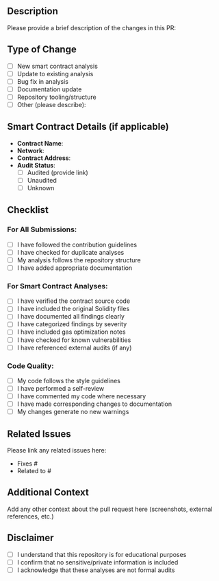 ## Description

Please provide a brief description of the changes in this PR:

## Type of Change

- [ ] New smart contract analysis
- [ ] Update to existing analysis
- [ ] Bug fix in analysis
- [ ] Documentation update
- [ ] Repository tooling/structure
- [ ] Other (please describe):

## Smart Contract Details (if applicable)

- **Contract Name**: 
- **Network**: 
- **Contract Address**: 
- **Audit Status**: 
  - [ ] Audited (provide link)
  - [ ] Unaudited
  - [ ] Unknown

## Checklist

### For All Submissions:
- [ ] I have followed the contribution guidelines
- [ ] I have checked for duplicate analyses
- [ ] My analysis follows the repository structure
- [ ] I have added appropriate documentation

### For Smart Contract Analyses:
- [ ] I have verified the contract source code
- [ ] I have included the original Solidity files
- [ ] I have documented all findings clearly
- [ ] I have categorized findings by severity
- [ ] I have included gas optimization notes
- [ ] I have checked for known vulnerabilities
- [ ] I have referenced external audits (if any)

### Code Quality:
- [ ] My code follows the style guidelines
- [ ] I have performed a self-review
- [ ] I have commented my code where necessary
- [ ] I have made corresponding changes to documentation
- [ ] My changes generate no new warnings

## Related Issues

Please link any related issues here:
- Fixes #
- Related to #

## Additional Context

Add any other context about the pull request here (screenshots, external references, etc.)

## Disclaimer

- [ ] I understand that this repository is for educational purposes
- [ ] I confirm that no sensitive/private information is included
- [ ] I acknowledge that these analyses are not formal audits